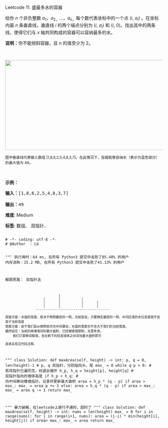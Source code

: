 Leetcode 11. 盛最多水的容器
<p>给你 <em>n</em> 个非负整数 <em>a</em><sub>1</sub>，<em>a</em><sub>2，</sub>...，<em>a</em><sub>n，</sub>每个数代表坐标中的一个点&nbsp;(<em>i</em>,&nbsp;<em>a<sub>i</sub></em>) 。在坐标内画 <em>n</em> 条垂直线，垂直线 <em>i</em>&nbsp;的两个端点分别为&nbsp;(<em>i</em>,&nbsp;<em>a<sub>i</sub></em>) 和 (<em>i</em>, 0)。找出其中的两条线，使得它们与&nbsp;<em>x</em>&nbsp;轴共同构成的容器可以容纳最多的水。</p>


<p><strong>说明：</strong>你不能倾斜容器，且&nbsp;<em>n</em>&nbsp;的值至少为 2。</p>



<p>&nbsp;</p>



<p><img alt="" src="https://aliyun-lc-upload.oss-cn-hangzhou.aliyuncs.com/aliyun-lc-upload/uploads/2018/07/25/question_11.jpg" style="height: 287px; width: 600px;"></p>



<p><small>图中垂直线代表输入数组 [1,8,6,2,5,4,8,3,7]。在此情况下，容器能够容纳水（表示为蓝色部分）的最大值为&nbsp;49。</small></p>



<p>&nbsp;</p>



<p><strong>示例：</strong></p>



<pre><strong>输入：</strong>[1,8,6,2,5,4,8,3,7]

<strong>输出：</strong>49</pre>





 **难度**: Medium



 **标签**: 数组、 双指针、 





<div class="hcb_wrap">
<pre class="prism undefined-numbers lang-python" data-lang="Python"><code>
# -*- coding: utf-8 -*-
# @Author  : LG

"""
执行用时：64 ms, 在所有 Python3 提交中击败了85.40% 的用户
内存消耗：15.2 MB, 在所有 Python3 提交中击败了41.13% 的用户

解题思路：
    双指针法

                                |
                        |       |           |
                        |       |           |       |
                        |       |           |       |
                    ---------------------------------------

    高度方面：水面的高度，取决于两侧最低的一侧。也就是说，只要确定最低的一侧，中间区域的水位高度就不会高于当前高度
    宽度方面：由于我们是从俩侧依次往中间挪动，水面的宽度也不会大于我们的当前宽度。
    最终结论：当前的两堵墙间的最大面积，已经被矮墙限制，无需考虑。
        我们只需移动矮墙，去在剩下的较高墙体之间寻找最大面积即可

    具体实现见代码注释.
"""
class Solution:
    def maxArea(self, height) -> int:
        p, q = 0, len(height)-1     # p, q 双指针，分别指向头、尾
        max_ = 0
        while q-p > 0:      # 若双指针已遍历完，则退出循环
            h_p, h_q = height[p], height[q] # 双指针指向的墙体高度
            if h_p < h_q:       # 向中间移动矮墙指针，记录并更新最大面积
                area = h_p * (q - p)
                if area > max_:
                    max_ = area
                p += 1
            else:
                area = h_q * (q - p)
                if area > max_:
                    max_ = area
                q -= 1
        return max_


"""
暴力破解，在leetcode上是行不通的，超时了
"""
class Solution:
    def maxArea(self, height) -> int:
        nums = len(height)
        max_ = 0
        for i in range(nums):
            for j in range(i+1, nums):
                area = (j-i) * min(height[i], height[j])
                if area> max_:
                    max_ = area
        return max_


</code></pre></div>
